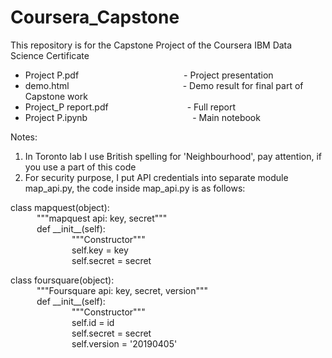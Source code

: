 # Coursera_Capstone
This repository is for the Capstone Project of the Coursera IBM Data Science Certificate

- Project P.pdf            - Project presentation
- demo.html             - Demo result for final part of Capstone work
- Project_P report.pdf         - Full report
- Project P.ipynb            -  Main notebook

Notes:
1. In Toronto lab I use British spelling for 'Neighbourhood', pay attention, if you use a part of this code
2. For security purpose, I put API credentials into separate module map_api.py,
the code inside map_api.py is as follows:

class mapquest(object):  
   """mapquest api: key, secret"""  
   def \_\_init\_\_(self):  
       """Constructor"""  
       self.key = key  
       self.secret = secret  
          
class foursquare(object):  
   """Foursquare api: key, secret, version"""  
   def \_\_init\_\_(self):  
       """Constructor"""  
       self.id = id   
       self.secret = secret  
       self.version = '20190405'  
        
